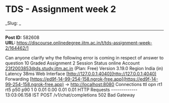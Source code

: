 # TDS - Assignment week 2
_Slug: _

---
**Post ID:** 582608  
**URL:** https://discourse.onlinedegree.iitm.ac.in/t/tds-assignment-week-2/164462/1  

Can anyone clarify why the following error is coming in respect of answer to question 10 Graded Assignment 2                                                                                                                                                                                         Session Status                online                                                                                    Account                       23f2003853@ds.study.iitm.ac.in (Plan: Free)                                               Version                       3.19.0                                                                                    Region                        India (in)                                                                                Latency                       38ms                                                                                      Web Interface                 [http://127.0.0.1:4040](http://127.0.0.1:4040)                                                                     Forwarding                    [https://ed9f-14-99-254-158.ngrok-free.app](https://ed9f-14-99-254-158.ngrok-free.app) → [http://localhost:8080](http://localhost:8080)                                                                                                                                                Connections                   ttl     opn     rt1     rt5     p50     p90                                                                             1       0       0.01    0.00    0.01    0.01                                                                                                                                                                      HTTP Requests                                                                                                           -------------                                                                                                                                                                                                                                   13:03:06.158 IST POST /v1/chat/completions      502 Bad Gateway

